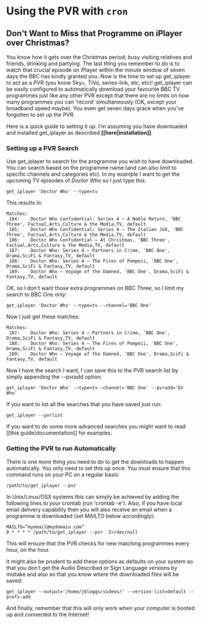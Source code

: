 # Using the PVR with `cron`

## Don't Want to Miss that Programme on iPlayer over Christmas?

You know how it gets over the Christmas period; busy visiting relatives and friends, drinking and partying. The last thing you remember to do is to watch that crucial episode on iPlayer within the minute window of seven days the BBC has kindly granted you. Now is the time to set up get\_iplayer to act as a PVR (you know Sky+, TiVo, series-link, etc, etc)! get_iplayer can be easily configured to automatically download your favourite BBC TV programmes just like any other PVR except that there are no limits on how many programmes you can 'record' simultaneously (OK, except your broadband speed maybe). You even get seven days grace when you've forgotten to set up the PVR.

Here is a quick guide to setting it up. I'm assuming you have downloaded and installed get\_iplayer as described **[[here|installation]]**.

### Setting up a PVR Search

Use get\_iplayer to search for the programme you wish to have downloaded. You can search based on the programme name (and can also limit to specific channels and categories etc). In my example I want to get the upcoming TV episodes of *Doctor Who* so I just type this:

    get_iplayer 'Doctor Who' --type=tv

This results in:

    Matches:
     184:    Doctor Who Confidential: Series 4 – A Noble Return, 'BBC Three', Factual,Arts,Culture & the Media,TV, default
     185:    Doctor Who Confidential: Series 4 – The Italian Job, 'BBC Three', Factual,Arts,Culture & the Media,TV, default
     186:    Doctor Who Confidential – At Christmas, 'BBC Three', Factual,Arts,Culture & the Media,TV, default
     187:    Doctor Who: Series 4 – Partners in Crime, 'BBC One', Drama,SciFi & Fantasy,TV, default
     188:    Doctor Who: Series 4 – The Fires of Pompeii, 'BBC One', Drama,SciFi & Fantasy,TV, default
     189:    Doctor Who – Voyage of the Damned, 'BBC One', Drama,SciFi & Fantasy,TV, default

OK, so I don't want those extra programmes on BBC Three, so I limit my search to BBC One only:

    get_iplayer 'Doctor Who' --type=tv --channel='BBC One'

Now I just get these matches:

    Matches:
     187:    Doctor Who: Series 4 – Partners in Crime, 'BBC One', Drama,SciFi & Fantasy,TV, default
     188:    Doctor Who: Series 4 – The Fires of Pompeii, 'BBC One', Drama,SciFi & Fantasy,TV, default
     189:    Doctor Who – Voyage of the Damned, 'BBC One', Drama,SciFi & Fantasy,TV, default

Now I have the search I want, I can save this to the PVR search list by simply appending the --pvradd option:

    get_iplayer 'Doctor Who' -–type=tv –channel='BBC One' --pvradd='Dr Who'

If you want to list all the searches that you have saved just run:

    get_iplayer --pvrlist

If you want to do some more advanced searches you might want to read [[this guide|documentation]] for examples.

### Getting the PVR to run Automatically

There is one more thing you need to do to get the downloads to happen automatically. You only need to set this up once. You must ensure that this command runs on your PC on a regular basis:

    /path/to/get_iplayer --pvr

In Unix/Linux/OSX systems this can simply be achieved by adding the following lines to your crontab (run 'crontab -e'). Also, if you have local email delivery capability then you will also receive an email when a programme is downloaded (set MAILTO below accordingly):

    MAILTO=”myemail@mydomain.com”
    0 * * * * /path/to/get_iplayer --pvr  2>/dev/null

This will ensure that the PVR checks for new matching programmes every hour, on the hour.

It might also be prudent to add these options as defaults on your system so that you don't get the Audio Described or Sign Language versions by mistake and also so that you know where the downloaded files will be saved:

    get_iplayer --output='/home/jbloggs/videos/' --version-list=default --prefs-add

And finally, remember that this will only work when your computer is booted up and connected to the Internet!
